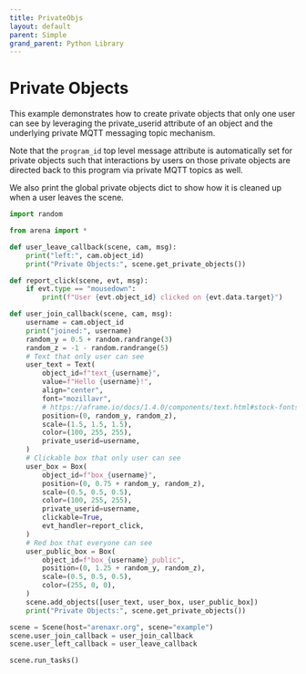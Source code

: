 ```yaml
---
title: PrivateObjs
layout: default
parent: Simple
grand_parent: Python Library
---
```


# Private Objects

This example demonstrates how to create private objects that only one user can see
by leveraging the private_userid attribute of an object and the underlying private
MQTT messaging topic mechanism.

Note that the `program_id` top level message attribute is automatically set for private
objects such that interactions by users on those private objects are directed back
to this program via private MQTT topics as well.

We also print the global private objects dict to show how it is cleaned up when
a user leaves the scene.

```python
import random

from arena import *

def user_leave_callback(scene, cam, msg):
    print("left:", cam.object_id)
    print("Private Objects:", scene.get_private_objects())

def report_click(scene, evt, msg):
    if evt.type == "mousedown":
        print(f"User {evt.object_id} clicked on {evt.data.target}")

def user_join_callback(scene, cam, msg):
    username = cam.object_id
    print("joined:", username)
    random_y = 0.5 + random.randrange(3)
    random_z = -1 - random.randrange(5)
    # Text that only user can see
    user_text = Text(
        object_id=f"text_{username}",
        value=f"Hello {username}!",
        align="center",
        font="mozillavr",
        # https://aframe.io/docs/1.4.0/components/text.html#stock-fonts
        position=(0, random_y, random_z),
        scale=(1.5, 1.5, 1.5),
        color=(100, 255, 255),
        private_userid=username,
    )
    # Clickable box that only user can see
    user_box = Box(
        object_id=f"box_{username}",
        position=(0, 0.75 + random_y, random_z),
        scale=(0.5, 0.5, 0.5),
        color=(100, 255, 255),
        private_userid=username,
        clickable=True,
        evt_handler=report_click,
    )
    # Red box that everyone can see
    user_public_box = Box(
        object_id=f"box_{username}_public",
        position=(0, 1.25 + random_y, random_z),
        scale=(0.5, 0.5, 0.5),
        color=(255, 0, 0),
    )
    scene.add_objects([user_text, user_box, user_public_box])
    print("Private Objects:", scene.get_private_objects())

scene = Scene(host="arenaxr.org", scene="example")
scene.user_join_callback = user_join_callback
scene.user_left_callback = user_leave_callback

scene.run_tasks()
```
